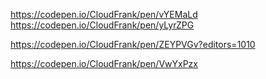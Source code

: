 https://codepen.io/CloudFrank/pen/vYEMaLd
https://codepen.io/CloudFrank/pen/yLyrZPG

https://codepen.io/CloudFrank/pen/ZEYPVGv?editors=1010

https://codepen.io/CloudFrank/pen/VwYxPzx
